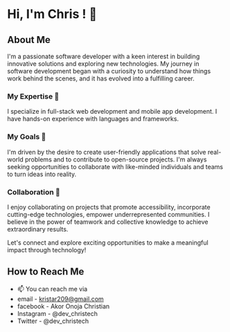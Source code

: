 # Hi, I'm Chris ! 👋

## About Me

I'm a passionate software developer with a keen interest in building innovative solutions and exploring new technologies. My journey in software development began with a 
curiosity to understand how things work behind the scenes, and it has evolved into a fulfilling career.

### My Expertise 👀
I specialize in full-stack web development and mobile app development. I have hands-on experience with languages and frameworks.

### My Goals 🌱
I'm driven by the desire to create user-friendly applications that solve real-world problems and to contribute to open-source projects. 
I'm always seeking opportunities to collaborate with like-minded individuals and teams to turn ideas into reality.

### Collaboration 💞️
I enjoy collaborating on projects that promote accessibility, incorporate cutting-edge technologies, empower underrepresented communities.
I believe in the power of teamwork and collective knowledge to achieve extraordinary results.

Let's connect and explore exciting opportunities to make a meaningful impact through technology!
## How to Reach Me
- 📫 You can reach me via
- email     - kristar209@gmail.com
- facebook  - Akor Onoja Christian
- Instagram - @dev_christech
- Twitter   - @dev_christech
  
<!--- 
Feel free to explore my repositories and connect with me on social media. Let's code something awesome together! 🚀
--->
